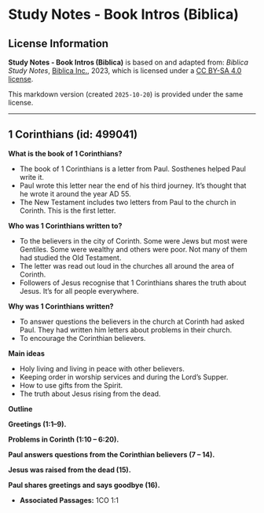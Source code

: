 # Study Notes - Book Intros (Biblica)

## License Information

**Study Notes - Book Intros (Biblica)** is based on and adapted from: _Biblica Study Notes_, [Biblica Inc.](https://www.biblica.com/), 2023, which is licensed under a [CC BY-SA 4.0 license](https://creativecommons.org/licenses/by-sa/4.0/legalcode.en).

This markdown version (created `2025-10-20`) is provided under the same license.



--------------------------------

## 1 Corinthians (id: 499041)

**What is the book of 1 Corinthians?**

* The book of 1 Corinthians is a letter from Paul. Sosthenes helped Paul write it.
* Paul wrote this letter near the end of his third journey. It’s thought that he wrote it around the year AD 55\.
* The New Testament includes two letters from Paul to the church in Corinth. This is the first letter.

**Who was 1 Corinthians written to?**

* To the believers in the city of Corinth. Some were Jews but most were Gentiles. Some were wealthy and others were poor. Not many of them had studied the Old Testament.
* The letter was read out loud in the churches all around the area of Corinth.
* Followers of Jesus recognise that 1 Corinthians shares the truth about Jesus. It’s for all people everywhere.

**Why was 1 Corinthians written?**

* To answer questions the believers in the church at Corinth had asked Paul. They had written him letters about problems in their church.
* To encourage the Corinthian believers.

**Main ideas**

* Holy living and living in peace with other believers.
* Keeping order in worship services and during the Lord’s Supper.
* How to use gifts from the Spirit.
* The truth about Jesus rising from the dead.

**Outline**

**Greetings (1:1–9\).**

**Problems in Corinth (1:10 – 6:20\).**

**Paul answers questions from the Corinthian believers (7 – 14\).**

**Jesus was raised from the dead (15\).**

**Paul shares greetings and says goodbye (16\).**

* **Associated Passages:** 1CO 1:1

